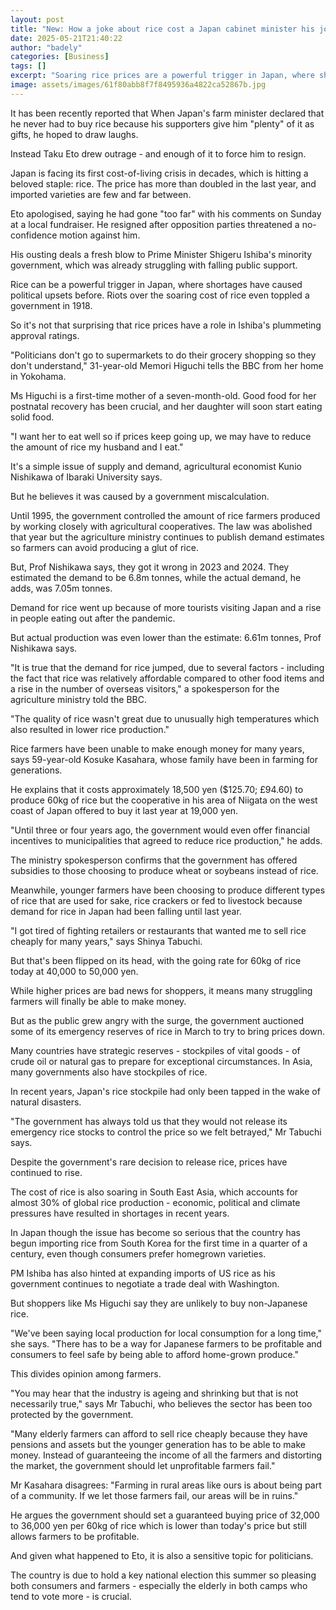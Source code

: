 ```yaml
---
layout: post
title: "New: How a joke about rice cost a Japan cabinet minister his job"
date: 2025-05-21T21:40:22
author: "badely"
categories: [Business]
tags: []
excerpt: "Soaring rice prices are a powerful trigger in Japan, where shortages have caused political upsets before."
image: assets/images/61f80abb8f7f8495936a4822ca52867b.jpg
---
```


It has been recently reported that When Japan's farm minister declared that he never had to buy rice because his supporters give him "plenty" of it as gifts, he hoped to draw laughs. 

Instead Taku Eto drew outrage - and enough of it to force him to resign. 

Japan is facing its first cost-of-living crisis in decades, which is hitting a beloved staple: rice. The price has more than doubled in the last year, and imported varieties are few and far between. 

Eto apologised, saying he had gone "too far" with his comments on Sunday at a local fundraiser. He resigned after opposition parties threatened a no-confidence motion against him. 

His ousting deals a fresh blow to Prime Minister Shigeru Ishiba's minority government, which was already struggling with falling public support.

Rice can be a powerful trigger in Japan, where shortages have caused political upsets before. Riots over the soaring cost of rice even toppled a government in 1918.

So it's not that surprising that rice prices have a role in Ishiba's plummeting approval ratings.

"Politicians don't go to supermarkets to do their grocery shopping so they don't understand," 31-year-old Memori Higuchi tells the BBC from her home in Yokohama.

Ms Higuchi is a first-time mother of a seven-month-old. Good food for her postnatal recovery has been crucial, and her daughter will soon start eating solid food.

"I want her to eat well so if prices keep going up, we may have to reduce the amount of rice my husband and I eat."

It's a simple issue of supply and demand, agricultural economist Kunio Nishikawa of Ibaraki University says.

But he believes it was caused by a government miscalculation.

Until 1995, the government controlled the amount of rice farmers produced by working closely with agricultural cooperatives. The law was abolished that year but the agriculture ministry continues to publish demand estimates so farmers can avoid producing a glut of rice.

But, Prof Nishikawa says, they got it wrong in 2023 and 2024. They estimated the demand to be 6.8m tonnes, while the actual demand, he adds, was 7.05m tonnes. 

Demand for rice went up because of more tourists visiting Japan and a rise in people eating out after the pandemic. 

But actual production was even lower than the estimate: 6.61m tonnes, Prof Nishikawa says.

"It is true that the demand for rice jumped, due to several factors - including the fact that rice was relatively affordable compared to other food items and a rise in the number of overseas visitors," a spokesperson for the agriculture ministry told the BBC.

"The quality of rice wasn't great due to unusually high temperatures which also resulted in lower rice production."

Rice farmers have been unable to make enough money for many years, says 59-year-old Kosuke Kasahara, whose family have been in farming for generations.

He explains that it costs approximately 18,500 yen ($125.70; £94.60) to produce 60kg of rice but the cooperative in his area of Niigata on the west coast of Japan offered to buy it last year at 19,000 yen.

"Until three or four years ago, the government would even offer financial incentives to municipalities that agreed to reduce rice production," he adds.

The ministry spokesperson confirms that the government has offered subsidies to those choosing to produce wheat or soybeans instead of rice.

Meanwhile, younger farmers have been choosing to produce different types of rice that are used for sake, rice crackers or fed to livestock because demand for rice in Japan had been falling until last year.

"I got tired of fighting retailers or restaurants that wanted me to sell rice cheaply for many years," says Shinya Tabuchi.

But that's been flipped on its head, with the going rate for 60kg of rice today at 40,000 to 50,000 yen.

While higher prices are bad news for shoppers, it means many struggling farmers will finally be able to make money.

But as the public grew angry with the surge, the government auctioned some of its emergency reserves of rice in March to try to bring prices down.

Many countries have strategic reserves - stockpiles of vital goods - of crude oil or natural gas to prepare for exceptional circumstances. In Asia, many governments also have stockpiles of rice.

In recent years, Japan's rice stockpile had only been tapped in the wake of natural disasters.

"The government has always told us that they would not release its emergency rice stocks to control the price so we felt betrayed," Mr Tabuchi says.

Despite the government's rare decision to release rice, prices have continued to rise.

The cost of rice is also soaring in South East Asia, which accounts for almost 30% of global rice production - economic, political and climate pressures have resulted in shortages in recent years.

In Japan though the issue has become so serious that the country has begun importing rice from South Korea for the first time in a quarter of a century, even though consumers prefer homegrown varieties.

PM Ishiba has also hinted at expanding imports of US rice as his government continues to negotiate a trade deal with Washington. 

But shoppers like Ms Higuchi say they are unlikely to buy non-Japanese rice.

"We've been saying local production for local consumption for a long time," she says. "There has to be a way for Japanese farmers to be profitable and consumers to feel safe by being able to afford home-grown produce."

This divides opinion among farmers.

"You may hear that the industry is ageing and shrinking but that is not necessarily true," says Mr Tabuchi, who believes the sector has been too protected by the government.

"Many elderly farmers can afford to sell rice cheaply because they have pensions and assets but the younger generation has to be able to make money. Instead of guaranteeing the income of all the farmers and distorting the market, the government should let unprofitable farmers fail."

Mr Kasahara disagrees: "Farming in rural areas like ours is about being part of a community. If we let those farmers fail, our areas will be in ruins."

He argues the government should set a guaranteed buying price of 32,000 to 36,000 yen per 60kg of rice which is lower than today's price but still allows farmers to be profitable.

And given what happened to Eto, it is also a sensitive topic for politicians.

The country is due to hold a key national election this summer so pleasing both consumers and farmers - especially the elderly in both camps who tend to vote more - is crucial.

